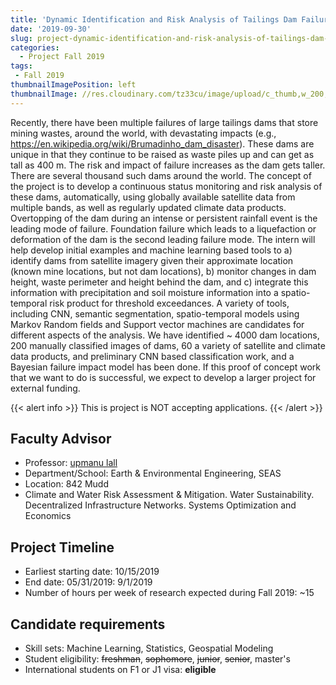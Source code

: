 ```yaml
---
title: 'Dynamic Identification and Risk Analysis of Tailings Dam Failure for Mining Operations'
date: '2019-09-30'
slug: project-dynamic-identification-and-risk-analysis-of-tailings-dam-failure-for-mining-operations
categories:
  - Project Fall 2019
tags:
 - Fall 2019
thumbnailImagePosition: left
thumbnailImage: //res.cloudinary.com/tz33cu/image/upload/c_thumb,w_200,g_face/v1547675604/2000px-Capsule__ge%CC%81lule.svg_spzxwr.png
---
```

Recently, there have been multiple failures of large tailings dams that store mining wastes, around the world, with devastating impacts (e.g., https://en.wikipedia.org/wiki/Brumadinho_dam_disaster). These dams are unique in that they continue to be raised as waste piles up and can get as tall as 400 m. The risk and impact of failure increases as the dam gets taller.  There are several thousand such dams around the world. The concept of the project is to develop a continuous status monitoring and risk analysis of these dams, automatically, using globally available satellite data from multiple bands, as well as regularly updated climate data products. Overtopping of the dam during an intense or persistent rainfall event is the leading mode of failure. Foundation failure which leads to a liquefaction or deformation of the dam is the second leading failure mode. The intern will help develop initial examples and machine learning based tools to a) identify dams from satellite imagery given their approximate location (known mine locations, but not dam locations), b) monitor changes in dam height, waste perimeter and height behind the dam, and c) integrate this information with precipitation and soil moisture information into a spatio-temporal risk product for threshold exceedances. A variety of tools, including CNN, semantic segmentation, spatio-temporal models using Markov Random fields and Support vector machines are candidates for different aspects of the analysis. We have identified ~ 4000 dam locations, 200 manually classified images of dams, 60 a variety of satellite and climate data products, and preliminary CNN based classification work, and a Bayesian failure impact model has been done. If this proof of concept work that we want to do is  successful, we expect to develop a larger project for external funding.

<!--more-->

{{< alert info >}}
This is project is NOT accepting applications.
{{< /alert >}}

## Faculty Advisor
+ Professor: [upmanu lall](water.columbia.edu)
+ Department/School: Earth & Environmental Engineering, SEAS
+ Location: 842 Mudd
+ Climate and Water Risk Assessment & Mitigation. Water Sustainability. Decentralized Infrastructure Networks. Systems Optimization and Economics

## Project Timeline
+ Earliest starting date: 10/15/2019
+ End date: 05/31/2019: 9/1/2019
+ Number of hours per week of research expected during Fall 2019: ~15

## Candidate requirements
+ Skill sets: Machine Learning, Statistics, Geospatial Modeling
+ Student eligibility: ~~freshman~~, ~~sophomore~~, ~~junior~~, ~~senior~~, master's
+ International students on F1 or J1 visa: **eligible**
